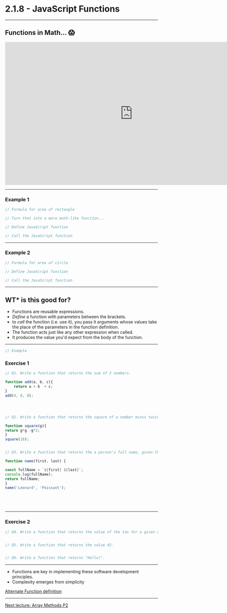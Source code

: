 # 2.1.8 - JavaScript Functions

---

## Functions in Math... 😱

<iframe width="840" height="472" src="https://www.youtube.com/embed/VhokQhjl5t0" frameborder="0" allowfullscreen></iframe>

---

### Example 1

```js
// Formula for area of rectangle

// Turn that into a more math-like function...

// Define JavaScript function

// Call the JavaScript function


```

---

### Example 2

```js
// Formula for area of circle

// Define JavaScript function

// Call the JavaScript function

```

---

## WT* is this good for?

- Functions are reusable expressions.
- _Define_ a function with parameters between the brackets.
- to _call_ the function (i.e. use it), you pass it arguments whose values take the place of the parameters in the function definition.
- The function acts just like any other expression when called.
- It produces the value you'd expect from the body of the function.

---

```js
// Example

```

### Exercise 1

```js
// Q1. Write a function that returns the sum of 3 numbers.

function add(a, b, c){
    return a + b  + c;
}
add(4, 6, 8);




// Q2. Write a function that returns the square of a number minus twice the number.

function square(g){
return g*g -g*2;
}
square(16);


// Q3. Write a function that returns the a person's full name, given their first and last names.

function name(first, last) {

const fullName = `${first} ${last}`;
console.log(fullName);
return fullName;
}
name('Leonard', 'Poissant');






```

---

### Exercise 2

```js
// Q4. Write a function that returns the value of the tax for a given amount.


// Q5. Write a function that returns the value 42.


// Q6. Write a function that returns "Hello!".


```

---

- Functions are key in implementing these software development principles.
- Complexity emerges from simplicity

[Alternate Function definition](https://www.cs.utah.edu/~germain/PPS/Topics/functions.html)

---

[Next lecture: Array Methods P2](../lecture-9-array-methods-2)